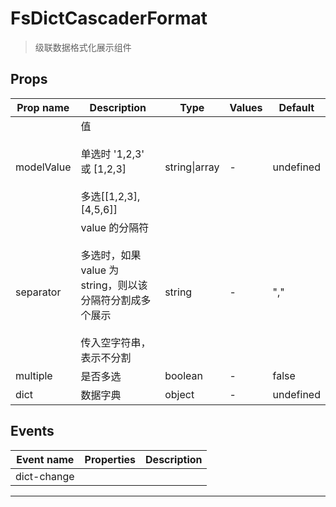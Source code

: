 # FsDictCascaderFormat

> 级联数据格式化展示组件

## Props

| Prop name  | Description                                                                                                               | Type          | Values | Default   |
| ---------- | ------------------------------------------------------------------------------------------------------------------------- | ------------- | ------ | --------- |
| modelValue | 值<br/><br/> 单选时 '1,2,3' 或 [1,2,3]<br/><br/> 多选[[1,2,3],[4,5,6]]<br/>                                               | string\|array | -      | undefined |
| separator  | value 的分隔符<br/><br/> 多选时，如果 value 为 string，则以该分隔符分割成多个展示<br/><br/> 传入空字符串，表示不分割<br/> | string        | -      | ","       |
| multiple   | 是否多选                                                                                                                  | boolean       | -      | false     |
| dict       | 数据字典                                                                                                                  | object        | -      | undefined |

## Events

| Event name  | Properties | Description |
| ----------- | ---------- | ----------- |
| dict-change |            |

---
